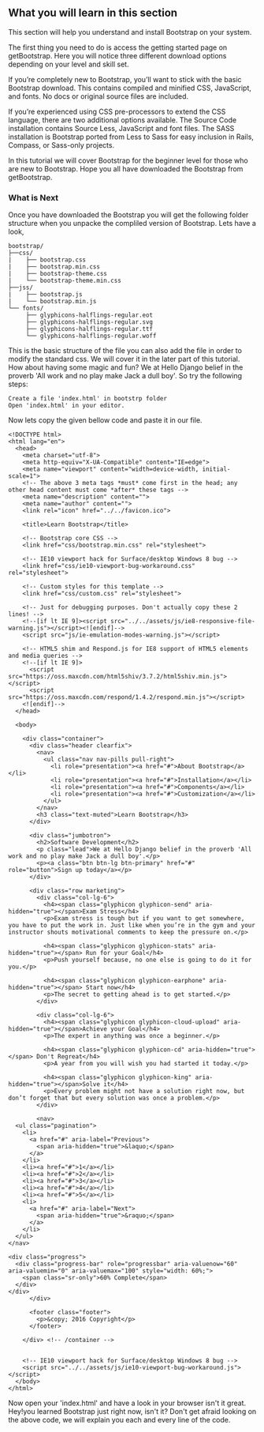 ## What you will learn in this section

This section will help you understand and install Bootstrap on your system.

The first thing you need to do is access the getting started page on getBootstrap. Here you will notice three different download options depending on your level and skill set.

If you’re completely new to Bootstrap, you’ll want to stick with the basic Bootstrap download. This contains compiled and minified CSS, JavaScript, and fonts. No docs or original source files are included.

If you’re experienced using CSS pre-processors to extend the CSS language, there are two additional options available. The Source Code installation contains Source Less, JavaScript and font files. The SASS installation is Bootstrap ported from Less to Sass for easy inclusion in Rails, Compass, or Sass-only projects.

In this tutorial we will cover Bootstrap for the beginner level for those who are new to Bootstrap. Hope you all have downloaded the Bootstrap from getBootstrap.

### What is Next

Once you have downloaded the Bootstrap you will get the following folder structure when you unpacke the compliled version of Bootstrap. Lets have a look,

```
bootstrap/
├──css/
|    ├── bootstrap.css
|    ├── bootstrap.min.css
|    ├── bootstrap-theme.css
|    └── bootstrap-theme.min.css
├──jss/
|    ├── bootstrap.js
|    └── bootstrap.min.js
└── fonts/
     ├── glyphicons-halflings-regular.eot
     ├── glyphicons-halflings-regular.svg
     ├── glyphicons-halflings-regular.ttf
     └── glyphicons-halflings-regular.woff    
```      
This is the basic structure of the file you can also add the file in order to modify the standard css. We will cover it in the later part of this tutorial. How about having some magic and fun? We at Hello Django belief in the proverb 'All work and no play make Jack a dull boy'.
So try the following steps:
```
Create a file 'index.html' in bootstrp folder
Open 'index.html' in your editor.
```

Now lets copy the given bellow code and paste it in our file.

```
<!DOCTYPE html>
<html lang="en">
  <head>
    <meta charset="utf-8">
    <meta http-equiv="X-UA-Compatible" content="IE=edge">
    <meta name="viewport" content="width=device-width, initial-scale=1">
    <!-- The above 3 meta tags *must* come first in the head; any other head content must come *after* these tags -->
    <meta name="description" content="">
    <meta name="author" content="">
    <link rel="icon" href="../../favicon.ico">

    <title>Learn Bootstrap</title>

    <!-- Bootstrap core CSS -->
    <link href="css/bootstrap.min.css" rel="stylesheet">

    <!-- IE10 viewport hack for Surface/desktop Windows 8 bug -->
    <link href="css/ie10-viewport-bug-workaround.css" rel="stylesheet">

    <!-- Custom styles for this template -->
    <link href="css/custom.css" rel="stylesheet">

    <!-- Just for debugging purposes. Don't actually copy these 2 lines! -->
    <!--[if lt IE 9]><script src="../../assets/js/ie8-responsive-file-warning.js"></script><![endif]-->
    <script src="js/ie-emulation-modes-warning.js"></script>

    <!-- HTML5 shim and Respond.js for IE8 support of HTML5 elements and media queries -->
    <!--[if lt IE 9]>
      <script src="https://oss.maxcdn.com/html5shiv/3.7.2/html5shiv.min.js"></script>
      <script src="https://oss.maxcdn.com/respond/1.4.2/respond.min.js"></script>
    <![endif]-->
  </head>

  <body>

    <div class="container">
      <div class="header clearfix">
        <nav>
          <ul class="nav nav-pills pull-right">
            <li role="presentation"><a href="#">About Bootstrap</a></li>
            <li role="presentation"><a href="#">Installation</a></li>
            <li role="presentation"><a href="#">Components</a></li>
            <li role="presentation"><a href="#">Customization</a></li>
          </ul>
        </nav>
        <h3 class="text-muted">Learn Bootstrap</h3>
      </div>

      <div class="jumbotron">
        <h2>Software Development</h2>
        <p class="lead">We at Hello Django belief in the proverb 'All work and no play make Jack a dull boy'.</p>
        <p><a class="btn btn-lg btn-primary" href="#" role="button">Sign up today</a></p>
      </div>

      <div class="row marketing">
        <div class="col-lg-6">
          <h4><span class="glyphicon glyphicon-send" aria-hidden="true"></span>Exam Stress</h4>
          <p>Exam stress is tough but if you want to get somewhere, you have to put the work in. Just like when you’re in the gym and your instructor shouts motivational comments to keep the pressure on.</p>

          <h4><span class="glyphicon glyphicon-stats" aria-hidden="true"></span> Run for your Goal</h4>
          <p>Push yourself because, no one else is going to do it for you.</p>

          <h4><span class="glyphicon glyphicon-earphone" aria-hidden="true"></span> Start now</h4>
          <p>The secret to getting ahead is to get started.</p>
        </div>

        <div class="col-lg-6">
          <h4><span class="glyphicon glyphicon-cloud-upload" aria-hidden="true"></span>Achieve your Goal</h4>
          <p>The expert in anything was once a beginner.</p>

          <h4><span class="glyphicon glyphicon-cd" aria-hidden="true"></span> Don't Regreat</h4>
          <p>A year from you will wish you had started it today.</p>

          <h4><span class="glyphicon glyphicon-king" aria-hidden="true"></span>Solve it</h4>
          <p>Every problem might not have a solution right now, but don’t forget that but every solution was once a problem.</p>
        </div>

        <nav>
  <ul class="pagination">
    <li>
      <a href="#" aria-label="Previous">
        <span aria-hidden="true">&laquo;</span>
      </a>
    </li>
    <li><a href="#">1</a></li>
    <li><a href="#">2</a></li>
    <li><a href="#">3</a></li>
    <li><a href="#">4</a></li>
    <li><a href="#">5</a></li>
    <li>
      <a href="#" aria-label="Next">
        <span aria-hidden="true">&raquo;</span>
      </a>
    </li>
  </ul>
</nav>

<div class="progress">
  <div class="progress-bar" role="progressbar" aria-valuenow="60" aria-valuemin="0" aria-valuemax="100" style="width: 60%;">
    <span class="sr-only">60% Complete</span>
  </div>
</div>
      </div>

      <footer class="footer">
        <p>&copy; 2016 Copyright</p>
      </footer>

    </div> <!-- /container -->


    <!-- IE10 viewport hack for Surface/desktop Windows 8 bug -->
    <script src="../../assets/js/ie10-viewport-bug-workaround.js"></script>
  </body>
</html>
```
Now open your 'index.html' and have a look in your browser isn't it great. Hey!you learned Bootstrap just right now, isn't it? Don't get afraid looking on the above code, we will explain you each and every line of the code.    
